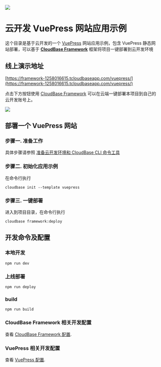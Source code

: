 <a href="https://github.com/TencentCloudBase/cloudbase-templates"><img src="https://main.qcloudimg.com/raw/230c115bee4300384fa557710daa2928.jpg"></a>

# 云开发 VuePress 网站应用示例

这个目录是基于云开发的一个 [VuePress](https://vuepress.vuejs.org/) 网站应用示例，包含 VuePress 静态网站部署，可以基于 **[CloudBase Framework](https://github.com/TencentCloudBase/cloudbase-framework)** 框架将项目一键部署到云开发环境

## 线上演示地址

[https://framework-1258016615.tcloudbaseapp.com/vuepress/](https://framework-1258016615.tcloudbaseapp.com/vuepress/)

点击下方按钮使用 [CloudBase Framework](https://github.com/TencentCloudBase/cloudbase-framework) 可以在云端一键部署本项目到自己的云开发账号上。

[![](https://main.qcloudimg.com/raw/67f5a389f1ac6f3b4d04c7256438e44f.svg)](https://console.cloud.tencent.com/tcb/env/index?action=CreateAndDeployCloudBaseProject&tdl_anchor=github&tdl_site=0&appUrl=https%3A%2F%2Fgithub.com%2FTencentCloudBase%2Fcloudbase-templates&workDir=vuepress&appName=vuepress)

## 部署一个 VuePress 网站

### 步骤一. 准备工作

具体步骤请参照 [准备云开发环境和 CloudBase CLI 命令工具](https://github.com/TencentCloudBase/cloudbase-framework/blob/master/CLI_GUIDE.md)

### 步骤二. 初始化应用示例

在命令行执行

```
cloudbase init --template vuepress
```

### 步骤三. 一键部署

进入到项目目录，在命令行执行

```
cloudbase framework:deploy
```

## 开发命令及配置

### 本地开发

```
npm run dev
```

### 上线部署

```
npm run deploy
```

### build

```
npm run build
```

### CloudBase Framework 相关开发配置

查看 [CloudBase Framework 配置](https://github.com/TencentCloudBase/cloudbase-framework).

### VuePress 相关开发配置

查看 [VuePress 配置](https://vuepress.vuejs.org/zh/config/).
